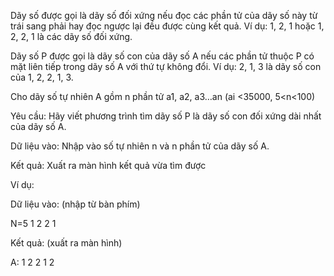 Dãy số được gọi là dãy số đối xứng nếu đọc các phần tử của dãy số này từ trái sang phải hay đọc ngược lại đều được cùng kết quả. Ví dụ: 1, 2, 1 hoặc 1, 2, 2, 1 là các dãy số đối xứng.

Dãy số P được gọi là dãy số con của dãy số A nếu các phần tử thuộc P có mặt liên tiếp trong dãy số A với thứ tự không đổi. Ví dụ: 2, 1, 3 là dãy số con của 1, 2, 2, 1, 3.

Cho dãy số tự nhiên A gồm n phần tử a1, a2, a3…an (ai <35000, 5<n<100)

Yêu cầu: Hãy viết phương trình tìm dãy số P là dãy số con đối xứng dài nhất của dãy số A.

Dữ liệu vào: Nhập vào số tự nhiên n và n phần tử của dãy số A.

Kết quả: Xuất ra màn hình kết quả vừa tìm được

Ví dụ:

Dữ liệu vào: (nhập từ bàn phím)

N=5   1 2 2 1

Kết quả: (xuất ra màn hình)

A: 1 2 2 1 2